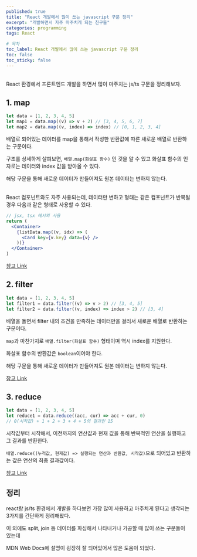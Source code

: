 ```yaml
---
published: true
title: "React 개발에서 많이 쓰는 javascript 구문 정리"
excerpt: "개발하면서 자주 마주치게 되는 친구들"
categories: programming
tags: React

# 목차
toc_label: React 개발에서 많이 쓰는 javascript 구문 정리
toc: false
toc_sticky: false
---
```


<br/>
React 환경에서 프론트엔드 개발을 하면서 많이 마주치는 js/ts 구문을 정리해보자.

## 1. map

```javascript
let data = [1, 2, 3, 4, 5]
let map1 = data.map((v) => v + 2) // [3, 4, 5, 6, 7]
let map2 = data.map((v, index) => index) // [0, 1, 2, 3, 4]
```

배열로 되어있는 데이터를 map을 통해서 작성한 반환값에 따른 새로운 배열로 반환하는 구문이다.

구조를 상세하게 살펴보면, `배열.map(화살표 함수)` 인 것을 알 수 있고 화살표 함수의 인자로는 데이터와 index 값을 받아올 수 있다.

해당 구문을 통해 새로운 데이터가 만들어져도 원본 데이터는 변하지 않는다.

<br/>
React 컴포넌트와도 자주 사용되는데, 데이터만 변하고 형태는 같은 컴포넌트가 반복될 경우 다음과 같은 형태로 사용할 수 있다.

```jsx
// jsx, tsx 에서의 사용
return (
  <Container>
    {listData.map((v, idx) => (
      <Card key={v.key} data={v} />
    ))}
  </Container>
)
```

[참고 Link](https://developer.mozilla.org/ko/docs/Web/JavaScript/Reference/Global_Objects/Array/map)

## 2. filter

```javascript
let data = [1, 2, 3, 4, 5]
let filter1 = data.filter((v) => v > 2) // [3, 4, 5]
let filter2 = data.filter((v, index) => index > 2) // [3, 4]
```

배열을 돌면서 filter 내의 조건을 만족하는 데이터만을 걸러서 새로운 배열로 반환하는 구문이다.

`map`과 마찬가지로 `배열.filter(화살표 함수)` 형태이며 역시 index를 지원한다.

화살표 함수의 반환값은 `boolean`이어야 한다.

해당 구문을 통해 새로운 데이터가 만들어져도 원본 데이터는 변하지 않는다.

[참고 Link](https://developer.mozilla.org/ko/docs/Web/JavaScript/Reference/Global_Objects/Array/filter)

## 3. reduce

```javascript
let data = [1, 2, 3, 4, 5]
let reduce1 = data.reduce((acc, cur) => acc + cur, 0)
// 0(시작값) + 1 + 2 + 3 + 4 + 5의 결과인 15
```

시작값부터 시작해서, 이전까지의 연산값과 현재 값을 통해 반복적인 연산을 실행하고 그 결과를 반환한다.

`배열.reduce((누적값, 현재값) => 실행되는 연산과 반환값, 시작값)`으로 되어있고 반환하는 값은 연산의 최종 결과값이다.

[참고 Link](https://developer.mozilla.org/ko/docs/Web/JavaScript/Reference/Global_Objects/Array/reduce)

## 정리

react랑 js/ts 환경에서 개발을 하다보면 가장 많이 사용하고 마주치게 된다고 생각되는 3가지를 간단하게 정리해봤다. 

이 외에도 split, join 등 데이터를 파싱해서 나타내거나 가공할 때 많이 쓰는 구문들이 있는데 

MDN Web Docs에 설명이 굉장히 잘 되어있어서 많은 도움이 되었다.
